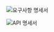 ![요구사항 명세서](https://github.com/ParkDH0809/Java-Calculator/assets/99964675/6b3c4bd9-f3fb-4190-8ac1-2942f78ef341)


![API 명세서](https://github.com/ParkDH0809/Java-Calculator/assets/99964675/ae73afab-9e8c-4c94-9e56-ab7c2ccf01cb)
